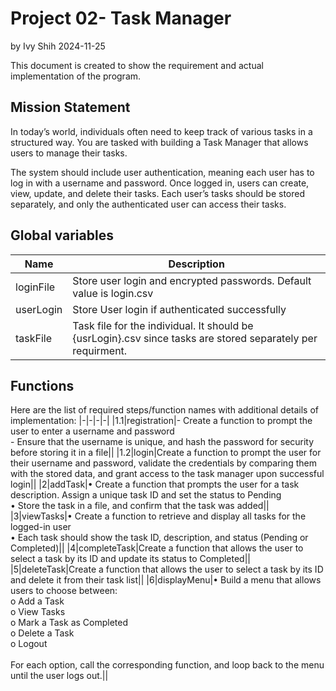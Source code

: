 # Project 02- Task Manager
  by Ivy Shih   2024-11-25

This document is created to show the requirement and actual implementation of the program.

## Mission Statement

In today’s world, individuals often need to keep track of various tasks in a structured way. 
You are tasked with building a Task Manager that allows users to manage their tasks. 

The system should include user authentication, meaning each user has to log in with a username and password. 
Once logged in, users can create, view, update, and delete their tasks. Each user’s tasks should be stored separately, and only the authenticated user can access their tasks.

## Global variables

|Name|Description|
|-|-|
|loginFile|Store user login and encrypted passwords.  Default value is login.csv|
|userLogin|Store User login if authenticated successfully|
|taskFile|Task file for the individual.  It should be {usrLogin}.csv since tasks are stored separately per requirment.|


## Functions
Here are the list of required steps/function names with additional details of implementation:
|-|-|-|-|
|1.1|registration|- Create a function to prompt the user to enter a username and password<br>- Ensure that the username is unique, and hash the password for security before storing it in a file||
|1.2|login|Create a function to prompt the user for their username and password, validate the credentials by comparing them with the stored data, and grant access to the task manager upon successful login||
|2|addTask|• Create a function that prompts the user for a task description. Assign a unique task ID and set the status to Pending<br>• Store the task in a file, and confirm that the task was added||
|3|viewTasks|• Create a function to retrieve and display all tasks for the logged-in user<br>• Each task should show the task ID, description, and status (Pending or Completed)||
|4|completeTask|Create a function that allows the user to select a task by its ID and update its status to Completed||
|5|deleteTask|Create a function that allows the user to select a task by its ID and delete it from their task list||
|6|displayMenu|• Build a menu that allows users to choose between:<br>o Add a Task<br>o View Tasks<br>o Mark a Task as Completed<br>o Delete a Task<br>o Logout<br><br>For each option, call the corresponding function, and loop back to the menu until the user logs out.||